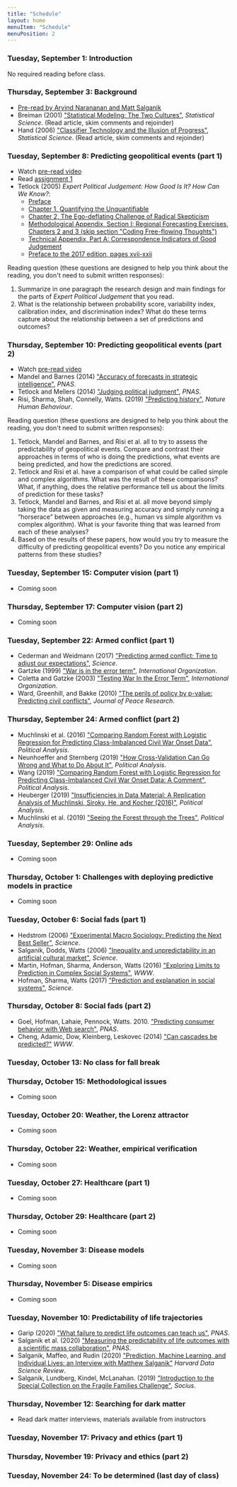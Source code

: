 ```yaml
---
title: "Schedule"
layout: home
menuItem: "Schedule"
menuPosition: 2
---
```


### Tuesday, September 1: Introduction

No required reading before class.

### Thursday, September 3: Background

- [Pre-read by Arvind Narananan and Matt Salganik]( https://msalganik.github.io/cos597E-soc555_f2020/class-materials/2020-09-03-background/limits-to-prediction-pre-read.pdf) <img src="https://msalganik.github.io/cos597E-soc555_f2020/images/open.png" style="display: inline; height: 14px;" />
- Breiman (2001) ["Statistical Modeling: The Two Cultures"](https://projecteuclid.org/euclid.ss/1009213726), _Statistical Science_. (Read article, skim comments and rejoinder) <img src="https://msalganik.github.io/cos597E-soc555_f2020/images/open.png" style="display: inline; height: 14px;" />
- Hand (2006) ["Classifier Technology and the Illusion of Progress"](https://projecteuclid.org/euclid.ss/1149600839), _Statistical Science_. (Read article, skim comments and rejoinder) <img src="https://msalganik.github.io/cos597E-soc555_f2020/images/open.png" style="display: inline; height: 14px;" />

### Tuesday, September 8: Predicting geopolitical events (part 1)

- Watch [pre-read video](https://youtu.be/BSm_sPnI8DI) <img src="https://msalganik.github.io/cos597E-soc555_f2020/images/open.png" style="display: inline; height: 14px;" />
- Read [assignment 1](https://msalganik.github.io/cos597E-soc555_f2020/assignments.html#assignment-1-forecasts-of-the-2020-us-election) <img src="https://msalganik.github.io/cos597E-soc555_f2020/images/open.png" style="display: inline; height: 14px;" />
- Tetlock (2005) _Expert Political Judgement: How Good Is It? How Can We Know?_:
  - [Preface](https://www.jstor.org/stable/j.ctt7spbt.4) <img src="https://msalganik.github.io/cos597E-soc555_f2020/images/closed.png" style="display: inline; height: 14px;" />
  - [Chapter 1, Quantifying the Unquantifiable](https://www.jstor.org/stable/j.ctt7spbt.5) <img src="https://msalganik.github.io/cos597E-soc555_f2020/images/closed.png" style="display: inline; height: 14px;" />
  - [Chapter 2, The Ego-deflating Challenge of Radical Skepticism](https://www.jstor.org/stable/j.ctt7spbt.6) <img src="https://msalganik.github.io/cos597E-soc555_f2020/images/closed.png" style="display: inline; height: 14px;" />
  - [Methodological Appendix, Section I: Regional Forecasting Exercises, Chapters 2 and 3 (skip section "Coding Free-flowing Thoughts")](https://www.jstor.org/stable/j.ctt7spbt.13) <img src="https://msalganik.github.io/cos597E-soc555_f2020/images/closed.png" style="display: inline; height: 14px;" />
  - [Technical Appendix, Part A: Correspondence Indicators of Good Judgement](https://www.jstor.org/stable/j.ctt7spbt.14) <img src="https://msalganik.github.io/cos597E-soc555_f2020/images/closed.png" style="display: inline; height: 14px;" />
  - [Preface to the 2017 edition, pages xvii-xxii](https://www.jstor.org/stable/j.ctt1pk86s8.5) <img src="https://msalganik.github.io/cos597E-soc555_f2020/images/closed.png" style="display: inline; height: 14px;" />

Reading question (these questions are designed to help you think about the reading, you don't need to submit written responses):
1. Summarize in one paragraph the research design and main findings for the parts of _Expert Political Judgement_ that you read.
2. What is the relationship between probability score, variability index, calibration index, and discrimination index? What do these terms capture about the relationship between a set of predictions and outcomes?

### Thursday, September 10: Predicting geopolitical events (part 2)

- Watch [pre-read video](https://youtu.be/wMeXVE4Mdzk) <img src="https://msalganik.github.io/cos597E-soc555_f2020/images/open.png" style="display: inline; height: 14px;" />
- Mandel and Barnes (2014) ["Accuracy of forecasts in strategic intelligence"](https://doi.org/10.1073/pnas.1406138111), _PNAS_. <img src="https://msalganik.github.io/cos597E-soc555_f2020/images/closed.png" style="display: inline; height: 14px;" />
- Tetlock and Mellers (2014) ["Judging political judgment"](https://www.pnas.org/content/111/32/11574), _PNAS_. <img src="https://msalganik.github.io/cos597E-soc555_f2020/images/closed.png" style="display: inline; height: 14px;" />
- Risi, Sharma, Shah, Connelly, Watts. (2019) ["Predicting history"](https://doi.org/10.1038/s41562-019-0620-8), _Nature Human Behaviour_. <img src="https://msalganik.github.io/cos597E-soc555_f2020/images/closed.png" style="display: inline; height: 14px;" />

Reading question (these questions are designed to help you think about the reading, you don't need to submit written responses):
1. Tetlock, Mandel and Barnes, and Risi et al. all to try to assess the predictability of geopolitical events. Compare and contrast their approaches in terms of who is doing the predictions, what events are being predicted, and how the predictions are scored.
2. Tetlock and Risi et al. have a comparison of what could be called simple and complex algorithms. What was the result of these comparisons?  What, if anything, does the relative performance tell us about the limits of prediction for these tasks?
3. Tetlock, Mandel and Barnes, and Risi et al. all move beyond simply taking the data as given and measuring accuracy and simply running a “horserace” between approaches (e.g., human vs simple algorithm vs complex algorithm). What is your favorite thing that was learned from each of these analyses?  
4. Based on the results of these papers, how would you try to measure the difficulty of predicting geopolitical events? Do you notice any empirical patterns from these studies?

### Tuesday, September 15: Computer vision (part 1)

- Coming soon

### Thursday, September 17: Computer vision (part 2)

- Coming soon

### Tuesday, September 22: Armed conflict (part 1)

- Cederman and Weidmann (2017) ["Predicting armed conflict: Time to adjust our expectations"](https://dx.doi.org/10.1126/science.aal4483), _Science_.
- Gartzke (1999) ["War is in the error term"](https://www.cambridge.org/core/journals/international-organization/article/war-is-in-the-error-term/45964C242DA8AFD93AFD2B1750FAF4D0), _International Organization_.
- Coletta and Gatzke (2003) ["Testing War In the Error Term"](https://doi.org/10.1017/S0020818303572083), _International Organization_.
- Ward, Greenhill, and Bakke (2010) ["The perils of policy by p-value: Predicting civil conflicts"](https://doi.org/10.1177/0022343309356491), _Journal of Peace Research_.

### Thursday, September 24: Armed conflict (part 2)

- Muchlinski et al. (2016) ["Comparing Random Forest with Logistic Regression for Predicting Class-Imbalanced Civil War Onset Data"](https://doi.org/10.1093/pan/mpv024), _Political Analysis_.
- Neunhoeffer and Sternberg (2019) ["How Cross-Validation Can Go Wrong and What to Do About It"](https://doi.org/10.1017/pan.2018.39), _Political Analysis_.
- Wang (2019) ["Comparing Random Forest with Logistic Regression for Predicting Class-Imbalanced Civil War Onset Data: A Comment"](https://doi.org/10.1017/pan.2018.40), _Political Analysis_.
- Heuberger (2019) ["Insufficiencies in Data Material: A Replication Analysis of Muchlinski, Siroky, He, and Kocher (2016)"](https://doi.org/10.1017/pan.2018.43), _Political Analysis_.
- Muchlinski et al. (2019) ["Seeing the Forest through the Trees"](https://doi.org/10.1017/pan.2018.45), _Political Analysis_.

### Tuesday, September 29: Online ads

- Coming soon

### Thursday, October 1: Challenges with deploying predictive models in practice

- Coming soon

### Tuesday, October 6: Social fads (part 1)

- Hedstrom (2006) ["Experimental Macro Sociology: Predicting the Next Best Seller"](http://dx.doi.org/10.1126/science.1124707), _Science_.
- Salganik, Dodds, Watts (2006) ["Inequality and unpredictability in an artificial cultural market"](https://dx.doi.org/10.1126/science.1121066), _Science_.
- Martin, Hofman, Sharma, Anderson, Watts (2016) ["Exploring Limits to Prediction in Complex Social Systems"](https://arxiv.org/abs/1602.01013), _WWW_.
- Hofman, Sharma, Watts (2017) ["Prediction and explanation in social systems"](https://dx.doi.org/10.1126/science.aal3856), _Science_.

### Thursday, October 8: Social fads (part 2)

- Goel, Hofman, Lahaie, Pennock, Watts. 2010. ["Predicting consumer behavior with Web search"](https://doi.org/10.1073/pnas.1005962107), _PNAS_.
- Cheng, Adamic, Dow, Kleinberg, Leskovec (2014) ["Can cascades be predicted?"](https://doi.org/10.1145/2566486.2567997) _WWW_.

### Tuesday, October 13: No class for fall break

### Thursday, October 15: Methodological issues

- Coming soon

### Tuesday, October 20: Weather, the Lorenz attractor

- Coming soon

### Thursday, October 22: Weather, empirical verification

- Coming soon

### Tuesday, October 27: Healthcare (part 1)

- Coming soon

### Thursday, October 29: Healthcare (part 2)

- Coming soon

### Tuesday, November 3: Disease models

- Coming soon

### Thursday, November 5: Disease empirics

- Coming soon

### Tuesday, November 10: Predictability of life trajectories

- Garip (2020) ["What failure to predict life outcomes can teach us"](https://doi.org/10.1073/pnas.2003390117), _PNAS_.
- Salganik et al. (2020) ["Measuring the predictability of life outcomes with a scientific mass collaboration"](https://doi.org/10.1073/pnas.1915006117), _PNAS_.
- Salganik, Maffeo, and Rudin (2020) ["Prediction, Machine Learning, and Individual Lives: an Interview with Matthew Salganik"](https://doi.org/10.1162/99608f92.eecdfa4e) _Harvard Data Science Review_.
- Salganik, Lundberg, Kindel, McLanahan. (2019) ["Introduction to the Special Collection on the Fragile Families Challenge"](https://doi.org/10.1177/2378023119871580), _Socius_.

### Thursday, November 12: Searching for dark matter

- Read dark matter interviews, materials available from instructors

### Tuesday, November 17: Privacy and ethics (part 1)

### Thursday, November 19: Privacy and ethics (part 2)

### Tuesday, November 24: To be determined (last day of class)
